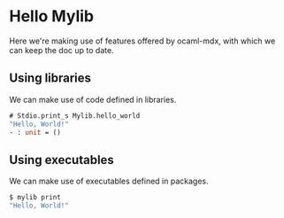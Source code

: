 # Hello Mylib

Here we're making use of features offered by ocaml-mdx, with which we can keep
the doc up to date.

## Using libraries

We can make use of code defined in libraries.

```ocaml
# Stdio.print_s Mylib.hello_world
"Hello, World!"
- : unit = ()
```

## Using executables

We can make use of executables defined in packages.

```bash
$ mylib print
"Hello, World!"
```
